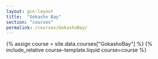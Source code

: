 ```yaml
---
layout: gcn-layout
title:  "Gokasho Bay"
section: "courses"
permalink: /courses/GokashoBay/
---
```


{% assign course = site.data.courses["GokashoBay"] %}
{% include_relative course-template.liquid course=course %}
